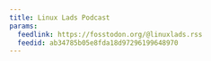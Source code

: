 ```yaml
---
title: Linux Lads Podcast
params:
  feedlink: https://fosstodon.org/@linuxlads.rss
  feedid: ab34785b05e8fda18d97296199648970
---
```


